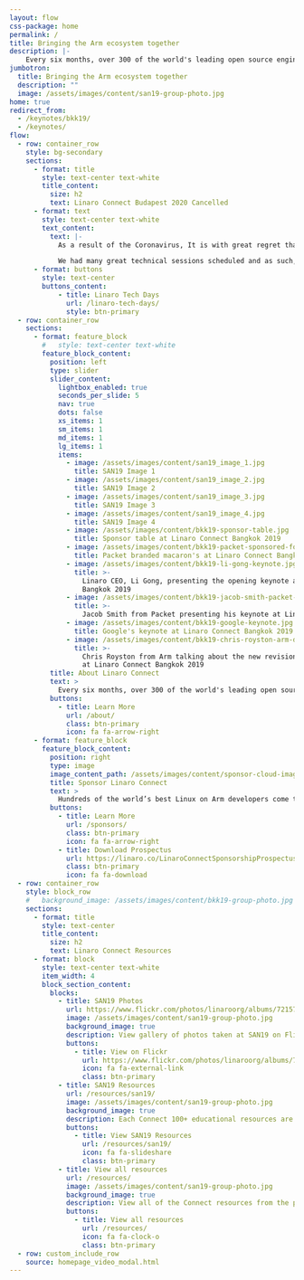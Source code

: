 ```yaml
---
layout: flow
css-package: home
permalink: /
title: Bringing the Arm ecosystem together
description: |-
    Every six months, over 300 of the world's leading open source engineers working on Arm get together for a full week of engineering sessions and hacking at Linaro Connect.
jumbotron:
  title: Bringing the Arm ecosystem together
  description: ""
  image: /assets/images/content/san19-group-photo.jpg
home: true
redirect_from:
  - /keynotes/bkk19/
  - /keynotes/
flow:
  - row: container_row
    style: bg-secondary
    sections:
      - format: title
        style: text-center text-white
        title_content:
          size: h2
          text: Linaro Connect Budapest 2020 Cancelled
      - format: text
        style: text-center text-white
        text_content:
          text: |-
            As a result of the Coronavirus, It is with great regret that we have decided to cancel the upcoming Linaro Connect which was due to be held on 23-27 March 2020 at Corinthia Hotel in Budapest, Hungary. You can read the complete statement [here](https://www.linaro.org/blog/linaro-connect-budapest-2020-cancelled/).

            We had many great technical sessions scheduled and as such, want to do all we can to repurpose as much of the content as possible. We have created Linaro Tech Days - A livestream event of technical sessions on 24 and 25 March 2020.
      - format: buttons
        style: text-center
        buttons_content:
            - title: Linaro Tech Days
              url: /linaro-tech-days/
              style: btn-primary
  - row: container_row
    sections:
      - format: feature_block
        #   style: text-center text-white
        feature_block_content:
          position: left
          type: slider
          slider_content:
            lightbox_enabled: true
            seconds_per_slide: 5
            nav: true
            dots: false
            xs_items: 1
            sm_items: 1
            md_items: 1
            lg_items: 1
            items:
              - image: /assets/images/content/san19_image_1.jpg
                title: SAN19 Image 1
              - image: /assets/images/content/san19_image_2.jpg
                title: SAN19 Image 2
              - image: /assets/images/content/san19_image_3.jpg
                title: SAN19 Image 3
              - image: /assets/images/content/san19_image_4.jpg
                title: SAN19 Image 4
              - image: /assets/images/content/bkk19-sponsor-table.jpg
                title: Sponsor table at Linaro Connect Bangkok 2019
              - image: /assets/images/content/bkk19-packet-sponsored-food.jpg
                title: Packet branded macaron's at Linaro Connect Bangkok 2019
              - image: /assets/images/content/bkk19-li-gong-keynote.jpg
                title: >-
                  Linaro CEO, Li Gong, presenting the opening keynote at Linaro Connect
                  Bangkok 2019
              - image: /assets/images/content/bkk19-jacob-smith-packet-keynote.jpg
                title: >-
                  Jacob Smith from Packet presenting his keynote at Linaro Connect Bangkok 2019
              - image: /assets/images/content/bkk19-google-keynote.jpg
                title: Google's keynote at Linaro Connect Bangkok 2019
              - image: /assets/images/content/bkk19-chris-royston-arm-developer-talk.jpg
                title: >-
                  Chris Royston from Arm talking about the new revision of developer.arm.com
                  at Linaro Connect Bangkok 2019
          title: About Linaro Connect
          text: >
            Every six months, over 300 of the world's leading open source engineers working on Arm get together for a full week of engineering sessions and hacking at Linaro Connect.
          buttons:
            - title: Learn More
              url: /about/
              class: btn-primary
              icon: fa fa-arrow-right
      - format: feature_block
        feature_block_content:
          position: right
          type: image
          image_content_path: /assets/images/content/sponsor-cloud-image.png
          title: Sponsor Linaro Connect
          text: >
            Hundreds of the world’s best Linux on Arm developers come to Linaro Connect each time because they know it is the leading place to meet with the global community and to learn about what is going on in the industry. Sponsorship of the event puts your brand in front of all the event attendees – both the 400+ on-site and all those who participate remotely, as well as the thousands who view the website and social media before, during and after the event.
          buttons:
            - title: Learn More
              url: /sponsors/
              class: btn-primary
              icon: fa fa-arrow-right
            - title: Download Prospectus
              url: https://linaro.co/LinaroConnectSponsorshipProspectus
              class: btn-primary
              icon: fa fa-download
  - row: container_row
    style: block_row
    #   background_image: /assets/images/content/bkk19-group-photo.jpg
    sections:
      - format: title
        style: text-center
        title_content:
          size: h2
          text: Linaro Connect Resources
      - format: block
        style: text-center text-white
        item_width: 4
        block_section_content:
          blocks:
            - title: SAN19 Photos
              url: https://www.flickr.com/photos/linaroorg/albums/72157710107995052
              image: /assets/images/content/san19-group-photo.jpg
              background_image: true
              description: View gallery of photos taken at SAN19 on Flickr.
              buttons:
                - title: View on Flickr
                  url: https://www.flickr.com/photos/linaroorg/albums/72157710107995052
                  icon: fa fa-external-link
                  class: btn-primary
            - title: SAN19 Resources
              url: /resources/san19/
              image: /assets/images/content/san19-group-photo.jpg
              background_image: true
              description: Each Connect 100+ educational resources are made available to the public. See the resources from BKK19.
              buttons:
                - title: View SAN19 Resources
                  url: /resources/san19/
                  icon: fa fa-slideshare
                  class: btn-primary
            - title: View all resources
              url: /resources/
              image: /assets/images/content/san19-group-photo.jpg
              background_image: true
              description: View all of the Connect resources from the previous Linaro Connect events.
              buttons:
                - title: View all resources
                  url: /resources/
                  icon: fa fa-clock-o
                  class: btn-primary
  - row: custom_include_row
    source: homepage_video_modal.html
---
```

